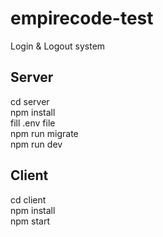 # empirecode-test

Login &amp; Logout system

## Server

cd server\
npm install\
fill .env file\
npm run migrate\
npm run dev

## Client

cd client\
npm install\
npm start
